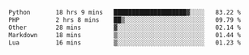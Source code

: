 <!--START_SECTION:waka-->

```txt
Python       18 hrs 9 mins   ████████████████████▓░░░░   83.22 %
PHP          2 hrs 8 mins    ██▒░░░░░░░░░░░░░░░░░░░░░░   09.79 %
Other        28 mins         ▓░░░░░░░░░░░░░░░░░░░░░░░░   02.14 %
Markdown     18 mins         ▒░░░░░░░░░░░░░░░░░░░░░░░░   01.44 %
Lua          16 mins         ▒░░░░░░░░░░░░░░░░░░░░░░░░   01.23 %
```

<!--END_SECTION:waka-->
